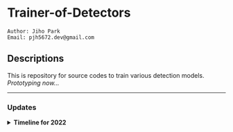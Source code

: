 # Trainer-of-Detectors

````
Author: Jiho Park
Email: pjh5672.dev@gmail.com
````

## Descriptions  
This is repository for source codes to train various detection models.
*Prototyping now...*

---
### Updates
<details><summary><b> Timeline for 2022 </b></summary>  

| Date | Content |
|:----:|:-----|
| 07-28 | add:mAP evaluation function implementation |
| 07-12 | add:COCO evaluation API test env initial build |
| 07-11 | add:Best Possible Recalls(BPR) implementation |
| 07-07 | fix:valid loss function, valid loss for running with no object |
| 07-05 | fix:yolov3 loss function |
| 07-04 | First commit |

</details>